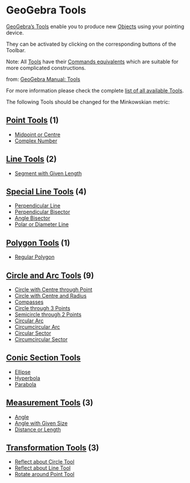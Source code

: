 # GeoGebra Tools

[GeoGebra’s Tools](https://wiki.geogebra.org/en/Category:Tools) enable you to produce new [Objects](https://wiki.geogebra.org/en/Objects) using your pointing device. 

They can be activated by clicking on the corresponding buttons of the Toolbar.

Note: All [Tools](https://wiki.geogebra.org/en/Category:Tools) have their [Commands equivalents](https://wiki.geogebra.org/en/Category:Commands) which are suitable for more complicated constructions.

from: [GeoGebra Manual: Tools](https://wiki.geogebra.org/en/Tools)

For more information please check the complete [list of all available Tools](https://wiki.geogebra.org/en/Category:Tools).

The following Tools should be changed for the Minkowskian metric:

## [Point Tools](https://wiki.geogebra.org/en/Point_Tools) (1)
* [Midpoint or Centre](https://wiki.geogebra.org/en/Midpoint_or_Centre_Tool)
* [Complex Number](https://wiki.geogebra.org/en/Complex_Number_Tool)

## [Line Tools](https://wiki.geogebra.org/en/Line_Tools) (2)
* [Segment with Given Length](https://wiki.geogebra.org/en/Segment_with_Given_Length_Tool)

## [Special Line Tools](https://wiki.geogebra.org/en/Special_Line_Tools) (4)
* [Perpendicular Line](https://wiki.geogebra.org/en/Parallel_Line_Tool)
* [Perpendicular Bisector](https://wiki.geogebra.org/en/Perpendicular_Bisector_Tool)
* [Angle Bisector](https://wiki.geogebra.org/en/Angle_Bisector_Tool)
* [Polar or Diameter Line](https://wiki.geogebra.org/en/Polar_or_Diameter_Line_Tool)

## [Polygon Tools](https://wiki.geogebra.org/en/Polygon_Tools) (1)
* [Regular Polygon](https://wiki.geogebra.org/en/Regular_Polygon_Tool)

## [Circle and Arc Tools](https://wiki.geogebra.org/en/Circle_and_Arc_Tools) (9)
* [Circle with Centre through Point](https://wiki.geogebra.org/en/Circle_with_Centre_through_Point_Tool)
* [Circle with Centre and Radius](https://wiki.geogebra.org/en/Circle_with_Centre_and_Radius_Tool)
* [Compasses](https://wiki.geogebra.org/en/Compasses_Tool)
* [Circle through 3 Points](https://wiki.geogebra.org/en/Circle_through_3_Points_Tool)
* [Semicircle through 2 Points](https://wiki.geogebra.org/en/Semicircle_through_2_Points_Tool)
* [Circular Arc](https://wiki.geogebra.org/en/Circular_Arc_Tool)
* [Circumcircular Arc](https://wiki.geogebra.org/en/Circular_Arc_Tool)
* [Circular Sector](https://wiki.geogebra.org/en/Circular_Sector_Tool)
* [Circumcircular Sector](https://wiki.geogebra.org/en/Circumcircular_Sector_Tool)

## [Conic Section Tools](https://wiki.geogebra.org/en/Conic_Section_Tools)
* [Ellipse](https://wiki.geogebra.org/en/Ellipse_Tool)
* [Hyperbola](https://wiki.geogebra.org/en/Hyperbola_Tool)
* [Parabola](https://wiki.geogebra.org/en/Parabola_Tool)

## [Measurement Tools](https://wiki.geogebra.org/en/Measurement_Tools) (3)
* [Angle](https://wiki.geogebra.org/en/Angle_Tool)
* [Angle with Given Size](https://wiki.geogebra.org/en/Angle_with_Given_Size_Tool)
* [Distance or Length](https://wiki.geogebra.org/en/Distance_or_Length_Tool)

## [Transformation Tools](https://wiki.geogebra.org/en/Transformation_Tools) (3)
* [Reflect about Circle Tool](https://wiki.geogebra.org/en/Reflect%20about%20Circle%20Tool)
* [Reflect about Line Tool](https://wiki.geogebra.org/en/Reflect%20about%20Line%20Tool)
* [Rotate around Point Tool](https://wiki.geogebra.org/en/Rotate%20around%20Point%20Tool)









